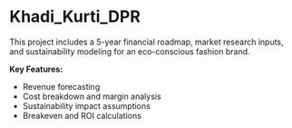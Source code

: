 # Khadi_Kurti_DPR
This project includes a 5-year financial roadmap, market research inputs, and sustainability modeling for an eco-conscious fashion brand.

**Key Features:**
- Revenue forecasting
- Cost breakdown and margin analysis
- Sustainability impact assumptions
- Breakeven and ROI calculations
